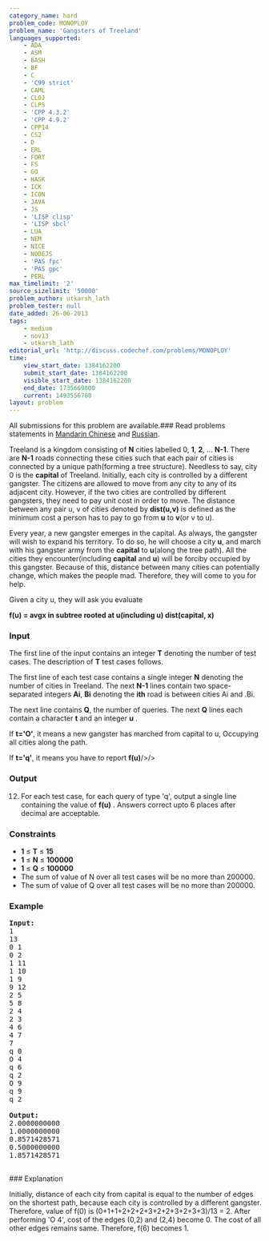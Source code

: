 ```yaml
---
category_name: hard
problem_code: MONOPLOY
problem_name: 'Gangsters of Treeland'
languages_supported:
    - ADA
    - ASM
    - BASH
    - BF
    - C
    - 'C99 strict'
    - CAML
    - CLOJ
    - CLPS
    - 'CPP 4.3.2'
    - 'CPP 4.9.2'
    - CPP14
    - CS2
    - D
    - ERL
    - FORT
    - FS
    - GO
    - HASK
    - ICK
    - ICON
    - JAVA
    - JS
    - 'LISP clisp'
    - 'LISP sbcl'
    - LUA
    - NEM
    - NICE
    - NODEJS
    - 'PAS fpc'
    - 'PAS gpc'
    - PERL
max_timelimit: '2'
source_sizelimit: '50000'
problem_author: utkarsh_lath
problem_tester: null
date_added: 26-06-2013
tags:
    - medium
    - nov13
    - utkarsh_lath
editorial_url: 'http://discuss.codechef.com/problems/MONOPLOY'
time:
    view_start_date: 1384162200
    submit_start_date: 1384162200
    visible_start_date: 1384162200
    end_date: 1735669800
    current: 1493556780
layout: problem
---
```

All submissions for this problem are available.###  Read problems statements in [Mandarin Chinese](http://www.codechef.com/download/translated/NOV13/mandarin/MONOPLOY.pdf) and [Russian](http://www.codechef.com/download/translated/NOV13/russian/MONOPLOY.PDF).

Treeland is a kingdom consisting of **N** cities labelled 0, **1**, **2**, ... **N-1**. There are **N-1** roads connecting these cities such that each pair of cities is connected by a unique path(forming a tree structure). Needless to say, city 0 is the **capital** of Treeland. Initially, each city is controlled by a different gangster. The citizens are allowed to move from any city to any of its adjacent city. However, if the two cities are controlled by different gangsters, they need to pay unit cost in order to move. The distance between any pair u, v of cities denoted by **dist(u,v)** is defined as the minimum cost a person has to pay to go from **u** to **v**(or v to u).

Every year, a new gangster emerges in the capital. As always, the gangster will wish to expand his territory. To do so, he will choose a city **u**, and march with his gangster army from the **capital** to **u**(along the tree path). All the cities they encounter(including **capital** and **u**) will be forciby occupied by this gangster. Because of this, distance between many cities can potentially change, which makes the people mad. Therefore, they will come to you for help.

Given a city u, they will ask you evaluate

 **f(u) = avgx in subtree rooted at u(including u) dist(capital, x)**

### Input

The first line of the input contains an integer **T** denoting the number of test cases. The description of **T** test cases follows.

The first line of each test case contains a single integer **N** denoting the number of cities in Treeland. The next **N-1** lines contain two space-separated integers **Ai**, **Bi** denoting the **ith** road is between cities Ai and .Bi.

The next line contains **Q**, the number of queries. The next **Q** lines each contain a character **t** and an integer  **u** .

If **t='O'**, it means a new gangster has marched from capital to u, Occupying all cities along the path.

If **t='q'**, it means you have to report **f(u)**/>/>

### Output

12. For each test case, for each query of type 'q', output a single line containing the value of  **f(u)** . Answers correct upto 6 places after decimal are acceptable.
### Constraints

- **1** ≤ **T** ≤  **15**
- **1** ≤ **N** ≤  **100000**
- **1** ≤ **Q** ≤  **100000**
- The sum of value of N over all test cases will be no more than 200000.
- The sum of value of Q over all test cases will be no more than 200000.

### Example

<pre><b>Input:</b>
1
13
0 1
0 2
1 11
1 10
1 9
9 12
2 5
5 8
2 4
2 3
4 6
4 7
7
q 0
O 4
q 6
q 2
O 9
q 9
q 2

<b>Output:</b>
2.0000000000
1.0000000000
0.8571428571
0.5000000000
1.8571428571

</pre>### Explanation

 Initially, distance of each city from capital is equal to the number of edges on the shortest path, because each city is controlled by a different gangster.
Therefore, value of f(0) is (0+1+1+2+2+2+3+2+2+3+2+3+3)/13 = 2.
After performing 'O 4', cost of the edges (0,2) and (2,4) become 0. The cost of all other edges remains same. Therefore, f(6) becomes 1.
